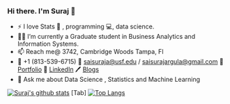 ### Hi there. I'm Suraj 👋

<!--
**ARGULASAISURAJ/ARGULASAISURAJ** is a ✨ _special_ ✨ repository because its `README.md` (this file) appears on your GitHub profile.

Here are some ideas to get you started:
- 🌱 I’m currently learning ...
- 👯 I’m looking to collaborate on ...
- 🤔 I’m looking for help with ...
- 😄 Pronouns: ...
- ⚡ Fun fact: ...
-->

- :zap: I love Stats :1234: , programming :computer:, data science.
- :student: I’m currently a Graduate student in Business Analytics and Information Systems.
- :mailbox: Reach me@ 3742, Cambridge Woods Tampa, Fl
- :iphone: +1 (813-539-6715) :e-mail: saisuraja@usf.edu / saisurajargula@gmail.com :link: [Portfolio](https://argulasaisuraj.github.io/Suraj_Website/) :office: [LinkedIn](https://www.linkedin.com/in/suraj-argula/) :pen: [Blogs](https://medium.com/@saisuraj473)
- 💬 Ask me about Data Science , Statistics and Machine Learning
  
[![Suraj's github stats](https://github-readme-stats.vercel.app/api?username=ARGULASAISURAJ&count_private=true&show_icons=true&theme=radical&hide_rank=false)](https://github.com/ARGULASAISURAJ/github-readme-stats) [Tab] [![Top Langs](https://github-readme-stats.vercel.app/api/top-langs/?username=ARGULASAISURAJ)](https://github.com/ARGULASAISURAJ/github-readme-stats)
